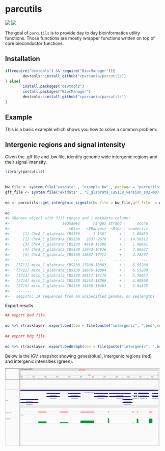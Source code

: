 
<!-- README.md is generated from README.Rmd. Please edit that file -->

# parcutils

<!-- badges: start -->

[![](https://img.shields.io/badge/devel%20version-0.1.0-blue.svg)](https://github.com/cparsania/parcutils)
[![](https://img.shields.io/badge/lifecycle-experimental-orange.svg)](https://lifecycle.r-lib.org/articles/stages.html#experimental)

<!-- badges: end -->

The goal of `parcutils` is to provide day to day bioinformatics utility
functions. Those functions are mostly wrapper functions written on top
of core bioconductor functions.

## Installation

``` r
if(require("devtools") && require("BiocManager")){
        devtools::install_github("cparsania/parcutils")
} else{
        install.packages("devtools")
        install.packages("BiocManager")
        devtools::install_github("cparsania/parcutils")
}
```

## Example

This is a basic example which shows you how to solve a common problem:

## Intergenic regions and signal intensity

Given the .gff file and .bw file, identify genome wide intergenic
regions and their signal intensity.

``` r
library(parcutils)


bw_file <- system.file("extdata" , "example.bw" , package = "parcutils")
gff_file <- system.file("extdata" , "C_glabrata_CBS138_version_s02-m07-r06_features.gff" ,package = "parcutils")

oo <- parcutils::get_intergenic_signals(bw_file = bw_file,gff_file  = gff_file)

oo 
#> GRanges object with 3715 ranges and 1 metadata column:
#>                        seqnames      ranges strand |     score
#>                           <Rle>   <IRanges>  <Rle> | <numeric>
#>      [1] ChrA_C_glabrata_CBS138      1-1607      + |   1.08453
#>      [2] ChrA_C_glabrata_CBS138   2637-2670      + |  14.50112
#>      [3] ChrA_C_glabrata_CBS138  4810-11696      + |   1.98691
#>      [4] ChrA_C_glabrata_CBS138 13043-14976      + |   7.80337
#>      [5] ChrA_C_glabrata_CBS138 15887-17912      + |   4.28257
#>      ...                    ...         ...    ... .       ...
#>   [3711] mito_C_glabrata_CBS138 17988-18003      + |   6.55200
#>   [3712] mito_C_glabrata_CBS138 18076-18084      + |   6.55200
#>   [3713] mito_C_glabrata_CBS138 18157-18179      + |   5.59057
#>   [3714] mito_C_glabrata_CBS138 18263-18280      + |   4.09500
#>   [3715] mito_C_glabrata_CBS138 18368-18403      + |   2.84375
#>   -------
#>   seqinfo: 14 sequences from an unspecified genome; no seqlengths
```

Export results

``` r
## export bed file 

oo %>% rtracklayer::export.bed(con = file(paste("intergenic", ".bed",sep = "")))

## export bdg file

oo %>% rtracklayer::export.bedGraph(con = file(paste("intergenic", ".bdg",sep = "")))
```

Below is the IGV snapshot showing genes(blue), intergenic regions (red)
and intergenic intensities (green).

![](man/figures/intergenic_snapshot.png)
